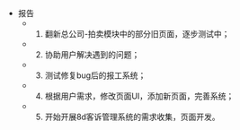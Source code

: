 - 报告
	- 1. 翻新总公司-拍卖模块中的部分旧页面，逐步测试中；
	- 2. 协助用户解决遇到的问题；
	- 3. 测试修复bug后的报工系统；
	- 4. 根据用户需求，修改页面UI，添加新页面，完善系统；
	- 5. 开始开展8d客诉管理系统的需求收集，页面开发。